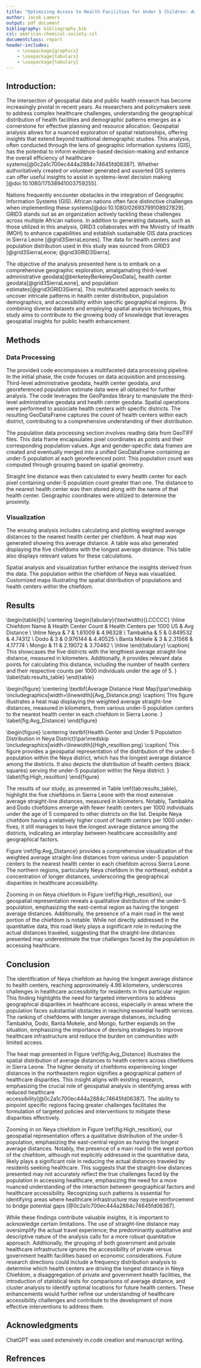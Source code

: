 ```yaml
---
title: "Optimizing Access to Health Facilities for Under 5 Children: Assessing the Chiefdom with the Longest Average Distance"
author: Jacob Lamers
output: pdf_document
bibliography: bibliography.bib
csl: american-chemical-society.csl
documentclass: report
header-includes:
    - \usepackage{graphicx}
    - \usepackage{tabularx}
    - \usepackage{tabulary}
---
```


<!--
pandoc --citeproc -o paper.pdf paper.md
-->

<!--
TODO 

DONE
- Find source intro
5/12
- cited article
- grammarly intro
- edit/grammarly methods
7/12
- fix pop distribution to show points by size
- make figure labels in latex
8/12
- convert table to latex table
- remove title from heat map
9/12
- edit figure labels
- write results
- cross check table values
10/12
- edit conculsion
11/12
22/12
- Fixed some sources
- Read articles
- Ensure accuracy of all citations
12/12
- grammarly everything
-->

## Introduction:

The intersection of geospatial data and public health research has become increasingly pivotal in recent years. As researchers and policymakers seek to address complex healthcare challenges, understanding the geographical distribution of health facilities and demographic patterns emerges as a cornerstone for effective planning and resource allocation. Geospatial analysis allows for a nuanced exploration of spatial relationships, offering insights that extend beyond traditional demographic studies. This analysis, often conducted through the lens of geographic information systems (GIS), has the potential to inform evidence-based decision-making and enhance the overall efficiency of healthcare systems[@0c2a1c700ec444a2884c74645fd06387]. Whether authoritatively created or volunteer generated and asserted GIS systems can offer useful insights to assist in systems-level decision making [@doi:10.1080/17538941003759255].

Nations frequently encounter obstacles in the integration of Geographic Information Systems (GIS). African nations often face distinctive challenges when implementing these systems[@doi:10.1080/02693799108927829]. GRID3 stands out as an organization actively tackling these challenges across multiple African nations. In addition to generating datasets, such as those utilized in this analysis, GRID3 collaborates with the Ministry of Health (MOH) to enhance capabilities and establish sustainable GIS data practices in Sierra Leone [@grid3SierraLeones]. The data for health centers and population distribution used in this study was sourced from GRID3 [@grid3SierraLeone; @grid3GRID3Sierra].

The objective of the analysis presented here is to embark on a comprehensive geographic exploration, amalgamating third-level administrative geodata[@berkeleyBerkeleyGeoData], health center geodata[@grid3SierraLeone], and population estimates[@grid3GRID3Sierra]. This multifaceted approach seeks to uncover intricate patterns in health center distribution, population demographics, and accessibility within specific geographical regions. By combining diverse datasets and employing spatial analysis techniques, this study aims to contribute to the growing body of knowledge that leverages geospatial insights for public health enhancement.

## Methods

### Data Processing

The provided code encompasses a multifaceted data processing pipeline. In the initial phase, the code focuses on data acquisition and processing. Third-level administrative geodata, health center geodata, and georeferenced population estimate data were all obtained for further analysis. The code leverages the GeoPandas library to manipulate the third-level administrative geodata and health center geodata. Spatial operations were performed to associate health centers with specific districts. The resulting GeoDataFrame captures the count of health centers within each district, contributing to a comprehensive understanding of their distribution.

The population data processing section involves reading data from GeoTIFF files. This data frame encapsulates pixel coordinates as points and their corresponding population values. Age and gender-specific data frames are created and eventually merged into a unified GeoDataFrame containing an under-5 population at each georeferenced  point. This population count was computed through grouping based on spatial geometry.

Straight line distance was then calculated to every health center for each pixel containing under-5 population count greater than one. The distance to the nearest health center was then stored along with the name of that health center. Geographic coordinates were utilized to determine the proximity. 

### Visualization

The ensuing analysis includes calculating and plotting weighted average distances to the nearest health center per chiefdom. A heat map was generated showing this average distance. A table was also generated displaying the five chiefdoms with the longest average distance. This table also displays relevant values for these calculations.

Spatial analysis and visualization further enhance the insights derived from the data. The population within the chiefdom of Neya was visualized. Customized maps illustrating the spatial distribution of populations and health centers within the chiefdom.

## Results

\begin{table}[h]
    \centering
    \begin{tabulary}{\textwidth}{LCCCCC}
        \hline
        Chiefdom Name & Health Center Count & Health Centers per 1000 U5 & Avg Distance \\
        \hline
        Neya & 7 & 1.61009 & 4.96328 \\
        Tambakha & 5 & 0.849532 & 4.74312 \\
        Dodo & 3 & 0.976144 & 4.40525 \\
        Banta Mokele & 3 & 2.31568 & 4.17774 \\
        Mongo & 11 & 2.19072 & 3.70462 \\
        \hline
    \end{tabulary}
    \caption{
        This showcases the five districts with the lengthiest average straight-line distance, measured in kilometers. Additionally, it provides relevant data points for calculating this distance, including the number of health centers and their respective counts per 1000 individuals under the age of 5.
        }
    \label{tab:results_table}
\end{table}

\begin{figure}
    \centering
    \textbf{Average Distance Heat Map}\par\medskip
    \includegraphics[width=\linewidth]{Avg_Distance.png}
    \caption{
        This figure illustrates a heat map displaying the weighted average straight-line distances, measured in kilometers, from various under-5 population centers to the nearest health center in each chiefdom in Sierra Leone.
        }
    \label{fig:Avg_Distance}
\end{figure}

\begin{figure}
    \centering
    \textbf{Health Center and Under 5 Population Distribution in Neya District}\par\medskip
    \includegraphics[width=\linewidth]{High_resoltion.png}
    \caption{
        This figure provides a geospatial representation of the distribution of the under-5 population within the Neya district, which has the longest average distance among the districts. It also depicts the distribution of health centers (black squares) serving the under-5 population within the Neya district.
        }
    \label{fig:High_resoltion}
\end{figure}

The results of our study, as presented in Table \ref{tab:results_table}, highlight the five chiefdoms in Sierra Leone with the most extensive average straight-line distances, measured in kilometers. Notably, Tambakha and Dodo chiefdoms emerge with fewer health centers per 1000 individuals under the age of 5 compared to other districts on the list. Despite Neya chiefdom having a relatively higher count of health centers per 1000 under-fives, it still manages to have the longest average distance among the districts, indicating an interplay between healthcare accessibility and geographical factors.

Figure \ref{fig:Avg_Distance} provides a comprehensive visualization of the weighted average straight-line distances from various under-5 population centers to the nearest health center in each chiefdom across Sierra Leone. The northern regions, particularly Neya chiefdom in the northeast, exhibit a concentration of longer distances, underscoring the geographical disparities in healthcare accessibility.

Zooming in on Neya chiefdom in Figure \ref{fig:High_resoltion}, our geospatial representation reveals a qualitative distribution of the under-5 population, emphasizing the east-central region as having the longest average distances. Additionally, the presence of a main road in the west portion of the chiefdom is notable. While not directly addressed in the quantitative data, this road likely plays a significant role in reducing the actual distances traveled, suggesting that the straight-line distances presented may underestimate the true challenges faced by the population in accessing healthcare.

## Conclusion

The identification of Neya chiefdom as having the longest average distance to health centers, reaching approximately 4.96 kilometers, underscores challenges in healthcare accessibility for residents in this particular region. This finding highlights the need for targeted interventions to address geographical disparities in healthcare access, especially in areas where the population faces substantial obstacles in reaching essential health services. The ranking of chiefdoms with longer average distances, including Tambakha, Dodo, Banta Mokele, and Mongo, further expands on the situation, emphasizing the importance of devising strategies to improve healthcare infrastructure and reduce the burden on communities with limited access.

The heat map presented in Figure \ref{fig:Avg_Distance} illustrates the spatial distribution of average distances to health centers across chiefdoms in Sierra Leone. The higher density of chiefdoms experiencing longer distances in the northeastern region signifies a geographical pattern of healthcare disparities. This insight aligns with existing research, emphasizing the crucial role of geospatial analysis in identifying areas with reduced healthcare accessibility[@0c2a1c700ec444a2884c74645fd06387]. The ability to pinpoint specific regions facing greater challenges facilitates the formulation of targeted policies and interventions to mitigate these disparities effectively.

Zooming in on Neya chiefdom in Figure \ref{fig:High_resoltion}, our geospatial representation offers a qualitative distribution of the under-5 population, emphasizing the east-central region as having the longest average distances. Notably, the presence of a main road in the west portion of the chiefdom, although not explicitly addressed in the quantitative data, likely plays a significant role in reducing the actual distances traveled by residents seeking healthcare. This suggests that the straight-line distances presented may not accurately reflect the true challenges faced by the population in accessing healthcare, emphasizing the need for a more nuanced understanding of the interaction between geographical factors and healthcare accessibility. Recognizing such patterns is essential for identifying areas where healthcare infrastructure may require reinforcement to bridge potential gaps [@0c2a1c700ec444a2884c74645fd06387].

While these findings contribute valuable insights, it is important to acknowledge certain limitations. The use of straight-line distance may oversimplify the actual travel experience; the predominantly qualitative and descriptive nature of the analysis calls for a more robust quantitative approach. Additionally, the grouping of both government and private healthcare infrastructure ignores the accessibility of private versus government health facilities based on economic considerations. Future research directions could include a frequency distribution analysis to determine which health centers are driving the longest distance in Neya Chiefdom, a disaggregation of private and government health facilities, the introduction of statistical tests for comparisons of average distance, and cluster analysis to identify optimal locations for future health centers. These enhancements would further refine our understanding of healthcare accessibility challenges and contribute to the development of more effective interventions to address them.

## Acknowledgments 

ChatGPT was used extensively in code creation and manuscript writing.

## Refrences 